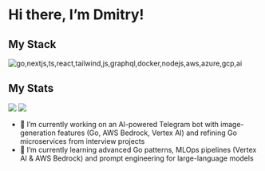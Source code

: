 # Hi there, I’m Dmitry!


## My Stack
<img src="https://skillicons.dev/icons?i=go,nextjs,ts,react,tailwind,js,graphql,docker,nodejs,aws,azure,gcp,ai" alt="go,nextjs,ts,react,tailwind,js,graphql,docker,nodejs,aws,azure,gcp,ai" />

## My Stats
<img src="https://github-readme-stats.vercel.app/api/top-langs/?username=DmitryMA&layout=compact&count_private=true" />
<img src="https://leetcard.jacoblin.cool/dmitry_ma" />


- 🔭 I’m currently working on an AI-powered Telegram bot with image-generation features (Go, AWS Bedrock, Vertex AI) and refining Go microservices from interview projects  
- 🌱 I’m currently learning advanced Go patterns, MLOps pipelines (Vertex AI & AWS Bedrock) and prompt engineering for large-language models
